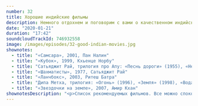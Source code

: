 ```yaml
---
number: 32
title: Хорошие индийские фильмы
description: Немного отдохнем и поговорим с вами о качественном индийском кино. Что интересного можно посмотреть в выходной.
date: "2020-01-21"
duration: "17:42"
soundcloudTrackId: 746932558
image: /images/episodes/32-good-indian-movies.jpg
shownotes:
  - title: "«Самсара», 2001, Пан Налин"
  - title: "«Кубок», 1999, Кхьенце Норбу"
  - title: "Сатьяджит Рай, трилогия про Апу: «Песнь дороги» (1955), «Непокоренный» (1956), «Мир Апу» (1959)"
  - title: "«Шахматисты», 1977, Сатьяджит Рай"
  - title: "«Ланчбокс», 2003, Ритеш Батра"
  - title: "Дипа Метха, трилогия: «Огонь» (1996), «Земля» (1998), «Вода» (2005)"
  - title: "«Звездочки на земле», 2007, Амир Кхан"
shownotesDescription: "<p>Список рекомендуемых фильмов. Все можно спокойно скачать с переводом на русский.</p>"
---
```

